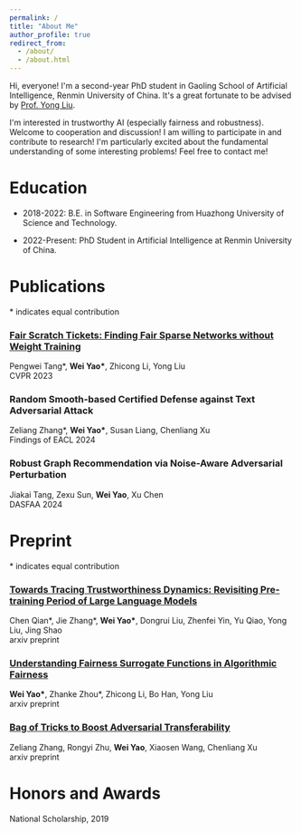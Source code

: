 ```yaml
---
permalink: /
title: "About Me"
author_profile: true
redirect_from: 
  - /about/
  - /about.html
---
```


Hi, everyone! I'm a second-year PhD student in Gaoling School of Artificial Intelligence, Renmin University of China. It's a great fortunate to be advised by [Prof. Yong Liu](https://gsai.ruc.edu.cn/english/liuyong). 

I'm interested in trustworthy AI (especially fairness and robustness). Welcome to cooperation and discussion! I am willing to participate in and contribute to research! I'm particularly excited about the fundamental understanding of some interesting problems! Feel free to contact me! 

# Education

- 2018-2022: B.E. in Software Engineering from Huazhong University of Science and Technology.

- 2022-Present: PhD Student in Artificial Intelligence at Renmin University of China.

# Publications

\* indicates equal contribution

### [Fair Scratch Tickets: Finding Fair Sparse Networks without Weight Training](https://openaccess.thecvf.com/content/CVPR2023/papers/Tang_Fair_Scratch_Tickets_Finding_Fair_Sparse_Networks_Without_Weight_Training_CVPR_2023_paper.pdf)

Pengwei Tang\*, **Wei Yao\***, Zhicong Li, Yong Liu
<br>
CVPR 2023  


### Random Smooth-based Certified Defense against Text Adversarial Attack

Zeliang Zhang\*, **Wei Yao\***, Susan Liang, Chenliang Xu
<br>
Findings of EACL 2024  


### Robust Graph Recommendation via Noise-Aware Adversarial Perturbation

Jiakai Tang, Zexu Sun, **Wei Yao**, Xu Chen
<br>
DASFAA 2024  


# Preprint

\* indicates equal contribution

### [Towards Tracing Trustworthiness Dynamics: Revisiting Pre-training Period of Large Language Models](https://arxiv.org/pdf/2402.19465.pdf)

Chen Qian\*, Jie Zhang\*, **Wei Yao\***, Dongrui Liu, Zhenfei Yin, Yu Qiao, Yong Liu, Jing Shao
<br>
arxiv preprint

### [Understanding Fairness Surrogate Functions in Algorithmic Fairness](https://arxiv.org/pdf/2310.11211.pdf)

**Wei Yao\***, Zhanke Zhou\*, Zhicong Li, Bo Han, Yong Liu
<br>
arxiv preprint  

### [Bag of Tricks to Boost Adversarial Transferability](https://arxiv.org/pdf/2401.08734.pdf)
Zeliang Zhang, Rongyi Zhu, **Wei Yao**, Xiaosen Wang, Chenliang Xu
<br>
arxiv preprint  

# Honors and Awards

National Scholarship, 2019












